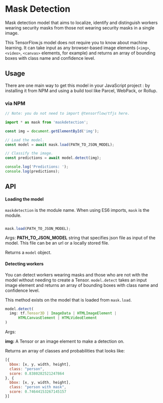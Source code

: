 # Mask Detection

Mask detection model that aims to localize, identify and distinguish workers wearing security masks from those not wearing security masks in a single image.


This TensorFlow.js model does not require you to know about machine learning.
It can take input as any browser-based image elements (`<img>`, `<video>`, `<canvas>`
elements, for example) and returns an array of bounding boxes with class name and confidence level.

## Usage

There are one main way to get this model in your JavaScript project : by installing it from NPM and using a build tool like Parcel, WebPack, or Rollup.

### via NPM

```js
// Note: you do not need to import @tensorflow/tfjs here.

import * as mask from 'maskdetection';

const img = document.getElementById('img');

// Load the model.
const model = await mask.load(PATH_TO_JSON_MODEL);

// Classify the image.
const predictions = await model.detect(img);

console.log('Predictions: ');
console.log(predictions);
```

## API

#### Loading the model
`maskdetection` is the module name. When using ES6 imports, `mask` is the module.

```ts

mask.load(PATH_TO_JSON_MODEL);
```

Args:
**PATH_TO_JSON_MODEL** string that specifies json file as input of the model. This file can be an url or a locally stored file.

Returns a `model` object.

#### Detecting workers 

You can detect workers wearing masks and those who are not with the model without needing to create a Tensor.
`model.detect` takes an input image element and returns an array of bounding boxes with class name and confidence level.

This method exists on the model that is loaded from `mask.load`.

```ts
model.detect(
  img: tf.Tensor3D | ImageData | HTMLImageElement |
      HTMLCanvasElement | HTMLVideoElement
)
```

Args:

**img:** A Tensor or an image element to make a detection on.

Returns an array of classes and probabilities that looks like:

```js
[{
  bbox: [x, y, width, height],
  class: "person",
  score: 0.8380282521247864
}, {
  bbox: [x, y, width, height],
  class: "person with mask",
  score: 0.74644153267145157
}]
```
